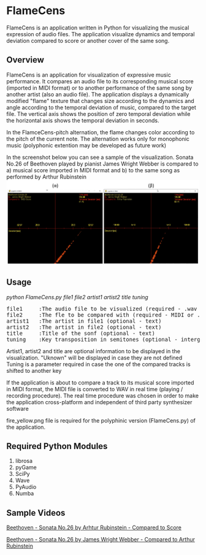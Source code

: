 # FlameCens



FlameCens is an application written in Python for visualizing the musical expression of audio files. The application visualize dynamics and temporal deviation compared to score or another cover of the same song.


## Overview
FlameCens is an application for visualization of expressive music performance. It compares an audio file to its corresponding musical score (imported in MIDI format) or to another performance of the same song by another artist (also an audio file). The application displays a dynamically modified "flame" texture that changes size according to the dynamics and angle according to the temporal deviation of music, compared to the target file. The vertical axis shows the position of zero temporal deviation while the horizontal axis shows the temporal deviation in seconds.

In the FlamceCens-pitch alternation, the flame changes color according to the pitch of the current note. The alternation works only for monophonic music (polyphonic extention may be developed as future work)

In the screenshot below you can see a sample of the visualization. Sonata No.26 of Beethoven played by pianist James Wright Webber is compared to a) musical score imported in MIDI format and b) to the same song as performed by Arthur Rubinstein
![Screenshot](sample.png)


## Usage

*python FlameCens.py file1 file2 artist1 artist2 title tuning*
  
<pre>
file1     :The audio file to be visualized (required - .wav format )  
file2     :The fle to be compared with (required - MIDI or .wav format)  
artist1   :The artist in file1 (optional - text)  
artist2   :The artist in file2 (optional - text)  
title     :Title of the sonf (optional - text)  
tuning    :Key transposition in semitones (optional - interger)  
</pre>
  
Artist1, artist2 and title are optional information to be displayed in the visualization. "Uknown" will be displayed in case they are not defined
Tuning is a parameter required in case the one of the compared tracks is shifted to another key

If the application is about to compare a track to its musical score imported in MIDI format, the MIDI file is converted to WAV in real time (playing / recording procedure). The real time procedure was chosen in order to make the application cross-platform and independent of third party synthesizer software

fire_yellow.png file is required for the polyphinic version (FlameCens.py) of the application.

## Required Python Modules
1)  librosa
2)  pyGame
3)  SciPy
4)  Wave
5)  PyAudio
6)  Numba

## Sample Videos

[Beethoven - Sonata No.26 by Arhtur Rubinstein - Compared to Score](https://www.youtube.com/watch?v=FawzkI_ZXLI)

[Beethoven - Sonata No.26 by James Wright Webber - Compared to Arthur Rubinstein](https://www.youtube.com/watch?v=EgUJEWsE3SI)
